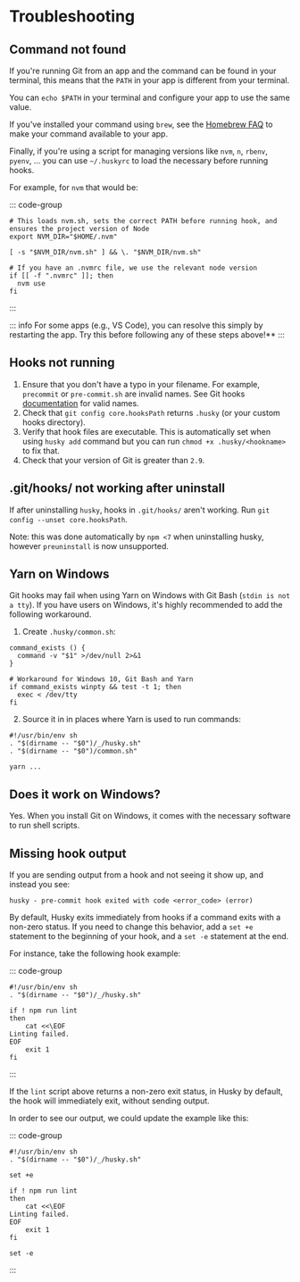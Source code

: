# Troubleshooting

## Command not found

If you're running Git from an app and the command can be found in your terminal, this means that the `PATH` in your app is different from your terminal.

You can `echo $PATH` in your terminal and configure your app to use the same value.

If you've installed your command using `brew`, see the [Homebrew FAQ](https://docs.brew.sh/FAQ) to make your command available to your app.

Finally, if you're using a script for managing versions like `nvm`, `n`, `rbenv`, `pyenv`, ... you can use `~/.huskyrc` to load the necessary before running hooks.

For example, for `nvm` that would be:

::: code-group

```shell [~/.huskyrc]
# This loads nvm.sh, sets the correct PATH before running hook, and ensures the project version of Node
export NVM_DIR="$HOME/.nvm"

[ -s "$NVM_DIR/nvm.sh" ] && \. "$NVM_DIR/nvm.sh"

# If you have an .nvmrc file, we use the relevant node version
if [[ -f ".nvmrc" ]]; then
  nvm use
fi
```

:::

::: info
For some apps (e.g., VS Code), you can resolve this simply by restarting the app. Try this before following any of these steps above!\*\*
:::

## Hooks not running

1. Ensure that you don't have a typo in your filename. For example, `precommit` or `pre-commit.sh` are invalid names. See Git hooks [documentation](https://git-scm.com/docs/githooks) for valid names.
1. Check that `git config core.hooksPath` returns `.husky` (or your custom hooks directory).
1. Verify that hook files are executable. This is automatically set when using `husky add` command but you can run `chmod +x .husky/<hookname>` to fix that.
1. Check that your version of Git is greater than `2.9`.

## .git/hooks/ not working after uninstall

If after uninstalling `husky`, hooks in `.git/hooks/` aren't working. Run `git config --unset core.hooksPath`.

Note: this was done automatically by `npm <7` when uninstalling husky, however `preuninstall` is now unsupported.

## Yarn on Windows

Git hooks may fail when using Yarn on Windows with Git Bash (`stdin is not a tty`). If you have users on Windows, it's highly recommended to add the following workaround.

1. Create `.husky/common.sh`:

```shell
command_exists () {
  command -v "$1" >/dev/null 2>&1
}

# Workaround for Windows 10, Git Bash and Yarn
if command_exists winpty && test -t 1; then
  exec < /dev/tty
fi
```

2. Source it in in places where Yarn is used to run commands:

```shell
#!/usr/bin/env sh
. "$(dirname -- "$0")/_/husky.sh"
. "$(dirname -- "$0")/common.sh"

yarn ...
```

## Does it work on Windows?

Yes. When you install Git on Windows, it comes with the necessary software to run shell scripts.

## Missing hook output

If you are sending output from a hook and not seeing it show up, and instead you see:

```
husky - pre-commit hook exited with code <error_code> (error)
```

By default, Husky exits immediately from hooks if a command exits with a non-zero status. If you need to change this behavior, add a `set +e` statement to the beginning of your hook, and a `set -e` statement at the end.

For instance, take the following hook example:

::: code-group

```shell [/project/.husky/pre-commit]
#!/usr/bin/env sh
. "$(dirname -- "$0")/_/husky.sh"

if ! npm run lint
then
	cat <<\EOF
Linting failed.
EOF
	exit 1
fi
```

:::


If the `lint` script above returns a non-zero exit status, in Husky by default, the hook will immediately exit, without sending output.

In order to see our output, we could update the example like this:

::: code-group

```shell [/project/.husky/pre-commit]
#!/usr/bin/env sh
. "$(dirname -- "$0")/_/husky.sh"

set +e

if ! npm run lint
then
	cat <<\EOF
Linting failed.
EOF
	exit 1
fi

set -e
```

:::
